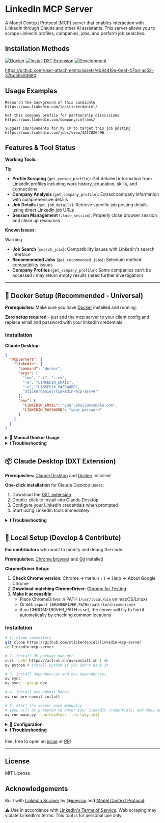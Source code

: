 # LinkedIn MCP Server

A Model Context Protocol (MCP) server that enables interaction with LinkedIn through Claude and other AI assistants. This server allows you to scrape LinkedIn profiles, companies, jobs, and perform job searches.

## Installation Methods

[![Docker](https://img.shields.io/badge/Docker-Universal_MCP-008fe2?style=for-the-badge&logo=docker&logoColor=008fe2)](#-docker-setup-recommended---universal)
[![Install DXT Extension](https://img.shields.io/badge/Claude_Desktop_Extension-d97757?style=for-the-badge&logo=anthropic)](#-claude-desktop-dxt-extension)
[![Development](https://img.shields.io/badge/Development-Local_Setup-ffd343?style=for-the-badge&logo=python&logoColor=ffd343)](#-local-setup-develop--contribute)

https://github.com/user-attachments/assets/eb84419a-6eaf-47bd-ac52-37bc59c83680

## Usage Examples

```
Research the background of this candidate https://www.linkedin.com/in/stickerdaniel/
```
```
Get this company profile for partnership discussions https://www.linkedin.com/company/inframs/
```
```
Suggest improvements for my CV to target this job posting https://www.linkedin.com/jobs/view/4252026496
```

## Features & Tool Status

**Working Tools:**
> [!TIP]
> - **Profile Scraping** (`get_person_profile`): Get detailed information from LinkedIn profiles including work history, education, skills, and connections
> - **Company Analysis** (`get_company_profile`): Extract company information with comprehensive details
> - **Job Details** (`get_job_details`): Retrieve specific job posting details using direct LinkedIn job URLs
> - **Session Management** (`close_session`): Properly close browser session and clean up resources

**Known Issues:**
> [!WARNING]
> - **Job Search** (`search_jobs`): Compatibility issues with LinkedIn's search interface
> - **Recommended Jobs** (`get_recommended_jobs`): Selenium method compatibility issues
> - **Company Profiles** (`get_company_profile`): Some companies can't be accessed / may return empty results (need further investigation)

---

## 🐳 Docker Setup (Recommended - Universal)

**Prerequisites:** Make sure you have [Docker](https://www.docker.com/get-started/) installed and running.

**Zero setup required** - just add the mcp server to your client config and replace email and password with your linkedin credentials.

### Installation

**Claude Desktop:**
```json
{
  "mcpServers": {
    "linkedin": {
      "command": "docker",
      "args": [
        "run", "-i", "--rm",
        "-e", "LINKEDIN_EMAIL",
        "-e", "LINKEDIN_PASSWORD",
        "stickerdaniel/linkedin-mcp-server"
      ],
      "env": {
        "LINKEDIN_EMAIL": "your.email@example.com",
        "LINKEDIN_PASSWORD": "your_password"
      }
    }
  }
}
```

<details>
<summary><b>🐳 Manual Docker Usage</b></summary>

```bash
docker run -i --rm \
  -e LINKEDIN_EMAIL="your.email@example.com" \
  -e LINKEDIN_PASSWORD="your_password" \
  stickerdaniel/linkedin-mcp-server
```

</details>

<details>
<summary><b>❗ Troubleshooting</b></summary>

**Docker issues:**
> Make sure [Docker](https://www.docker.com/get-started/) is installed
- Check if Docker is running: `docker ps`

**Login issues:**
- Ensure your LinkedIn credentials are set and correct
- LinkedIn may require a login confirmation in the LinkedIn mobile app
</details>

## 📦 Claude Desktop (DXT Extension)

**Prerequisites:** [Claude Desktop](https://claude.ai/download) and [Docker](https://www.docker.com/get-started/) installed

**One-click installation** for Claude Desktop users:
1. Download the [DXT extension](https://github.com/stickerdaniel/linkedin-mcp-server/releases/latest/download/linkedin-mcp-server.dxt)
2. Double-click to install into Claude Desktop
3. Configure your LinkedIn credentials when prompted
4. Start using LinkedIn tools immediately

<details>
<summary><b>❗ Troubleshooting</b></summary>

**Docker issues:**
- Make sure [Docker](https://www.docker.com/get-started/) is installed
- Check if Docker is running: `docker ps`

**Login issues:**
- Ensure your LinkedIn credentials are set and correct
- LinkedIn may require a login confirmation in the LinkedIn mobile app
</details>

## 🐍 Local Setup (Develop & Contribute)

**For contributors** who want to modify and debug the code.

**Prerequisites:** [Chrome browser](https://www.google.com/chrome/) and [Git](https://git-scm.com/downloads) installed

**ChromeDriver Setup:**
1. **Check Chrome version**: Chrome → menu (⋮) → Help → About Google Chrome
2. **Download matching ChromeDriver**: [Chrome for Testing](https://googlechromelabs.github.io/chrome-for-testing/)
3. **Make it accessible**:
   - Place ChromeDriver in PATH (`/usr/local/bin` on macOS/Linux)
   - Or set: `export CHROMEDRIVER_PATH=/path/to/chromedriver`
   - if no CHROMEDRIVER_PATH is set, the server will try to find it automatically by checking common locations

### Installation

```bash
# 1. Clone repository
git clone https://github.com/stickerdaniel/linkedin-mcp-server
cd linkedin-mcp-server

# 2. Install UV package manager
curl -LsSf https://astral.sh/uv/install.sh | sh
uv python # install python if you don't have it

# 3. Install dependencies and dev dependencies
uv sync
uv sync --group dev

# 4. Install pre-commit hooks
uv run pre-commit install

# 5. Start the server once manually
# (you will be prompted to enter your LinkedIn credentials, and they are securely stored in your OS keychain)
uv run main.py --no-headless --no-lazy-init
```

<details>
<summary><b>🔧 Configuration</b></summary>

**CLI Options:**
- `--no-headless` - Show browser window (debugging)
- `--debug` - Enable detailed logging
- `--no-setup` - Skip credential prompts (make sure to set `LINKEDIN_EMAIL` and `LINKEDIN_PASSWORD` in env)
- `--no-lazy-init` - Login to LinkedIn immediately instead of waiting for the first tool call

**Claude Desktop:**
```json
{
  "mcpServers": {
    "linkedin": {
      "command": "uv",
      "args": ["--directory", "/path/to/linkedin-mcp-server", "run", "main.py", "--no-setup"]
    }
  }
}
```

</details>

<details>
<summary><b>❗ Troubleshooting</b></summary>

**Scraping issues:**
- Use `--no-headless` to see browser actions
- Add `--no-lazy-init` to attempt to login to LinkedIn immediately instead of waiting for the first tool call
- Add `--debug` to see more detailed logging

**ChromeDriver issues:**
- Ensure Chrome and ChromeDriver versions match
- Check ChromeDriver is in PATH or set `CHROMEDRIVER_PATH` in your env

**Python issues:**
- Check Python version: `uv python --version` (should be 3.12+)
- Reinstall dependencies: `uv sync --reinstall`

</details>

Feel free to open an [issue](https://github.com/stickerdaniel/linkedin-mcp-server/issues) or [PR](https://github.com/stickerdaniel/linkedin-mcp-server/pulls)!

---

## License

MIT License

## Acknowledgements
Built with [LinkedIn Scraper](https://github.com/joeyism/linkedin_scraper) by [@joeyism](https://github.com/joeyism) and [Model Context Protocol](https://modelcontextprotocol.io/).

⚠️ Use in accordance with [LinkedIn's Terms of Service](https://www.linkedin.com/legal/user-agreement). Web scraping may violate LinkedIn's terms. This tool is for personal use only.
